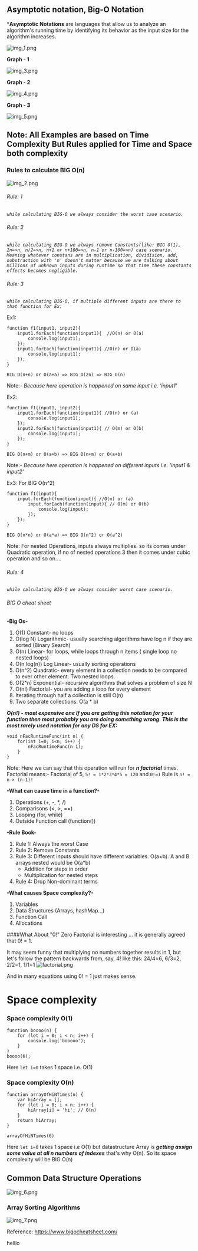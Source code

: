 ## Asymptotic notation, Big-O Notation
***Asymptotic Notations** are languages that allow us to analyze an algorithm's running time by identifying its behavior as the input size for the algorithm increases.

![img_1.png](images/img_1.png)

**Graph - 1**

![img_3.png](images/img_3.png)

**Graph - 2**

![img_4.png](images/img_4.png)

**Graph - 3**

![img_5.png](images/img_5.png)

## Note: All Examples are based on Time Complexity But Rules applied for Time and Space both complexity
### Rules to calculate BIG O(n)
![img_2.png](images/img_2.png)

###### *Rule: 1*
_`while calculating BIG-O we always consider the worst case scenario.`_
###### *Rule: 2*
_`while calculating BIG-O we always remove Constants(like: BIG O(1), 2n=>n, n/2=>n, n+1 or n+100=>n, n-1 or n-100=>n) case scenario. Meaning whatever constans are in multiplication, dividision, add, substraction with 'n' doesn't matter because we are talking about millions of unknown inputs during runtime so that time these constants effects becomes negligible.`_
###### *Rule: 3*
_`while calculating BIG-O, if multiple different inputs are there to that function for Ex:`_

Ex1:

    function f1(input1, input2){
        input1.forEach(function(input1){  //O(n) or O(a)
            console.log(input1);
        });
        input1.forEach(function(input1){ //O(n) or O(a)
            console.log(input1);
        });
    }


`BIG O(n+n) or O(a+a) => BIG O(2n) => BIG O(n)`

Note:- *Because here operation is happened on same input i.e. 'input1'*

Ex2:

    function f1(input1, input2){
        input1.forEach(function(input1){ //O(n) or (a)
            console.log(input1);
        });
        input2.forEach(function(input1){ // O(m) or O(b)
            console.log(input1);
        });
    }

`BIG O(n+m) or O(a+b) => BIG O(n+m) or O(a+b)`

Note:- *Because here operation is happened on different inputs i.e. 'input1 & input2'*

Ex3: For BIG O(n^2)

    function f1(input){
        input.forEach(function(input){ //O(n) or (a)
            input.forEach(function(input){ // O(m) or O(b)
                console.log(input);
            });
        });
    }

`BIG O(n*n) or O(a*a) => BIG O(n^2) or O(a^2)`

Note: For nested Operations, inputs always multiplies. so its comes under Quadratic operation, if no of nested operations 3 then it comes under cubic operation and so on.... 
###### *Rule: 4*
_`while calculating BIG-O we always consider worst case scenario.`_

###### *BIG O cheat sheet*
**-Big Os-**

1. O(1) Constant- no loops
2. O(log N) Logarithmic- usually searching algorithms have log n if they are sorted (Binary Search)
3. O(n) Linear- for loops, while loops through n items ( single loop no nested loops)
4. O(n log(n)) Log Linear- usually sorting operations
5. O(n^2) Quadratic- every element in a collection needs to be compared to ever other element. Two nested loops.
6. O(2^n) Exponential- recursive algorithms that solves a problem of size N
7. O(n!) Factorial- you are adding a loop for every element
8. Iterating through half a collection is still O(n)
9. Two separate collections: O(a * b)


***O(n!) - most expensive one If you are getting this notation for your function then most probably you are doing something wrong. This is the most rarely used notation for any DS for EX:*** 

    void nFacRuntimeFunc(int n) {
        for(int i=0; i<n; i++) {
            nFacRuntimeFunc(n-1);
        }
    }
Note: Here we can say that this operation will run for ***n factorial*** times. 
Factorial means:- Factorial of 5, `5! = 1*2*3*4*5 = 120` and `0!=1` Rule is `n! = n × (n−1)!`

**-What can cause time in a function?-**

1. Operations (+, -, *, /)
2. Comparisons (<, >, ==)
3. Looping (for, while)
4. Outside Function call (function())

**-Rule Book-**

1. Rule 1: Always the worst Case
2. Rule 2: Remove Constants
3. Rule 3: Different inputs should have different variables. O(a+b). A and B arrays nested would be
O(a*b)
    + Addition for steps in order
    + Multiplication for nested steps 
4. Rule 4: Drop Non-dominant terms

**-What causes Space complexity?-**

1. Variables
2. Data Structures (Arrays, hashMap...)
3. Function Call
4. Allocations

####What About "0!"
Zero Factorial is interesting ... it is generally agreed that 0! = 1.

It may seem funny that multiplying no numbers together results in 1, but let's follow the pattern backwards from, say, 4! like this:
24/4=6, 6/3=2, 2/2=1, 1/1=1
![factorial.png](images/factorial.png)

And in many equations using 0! = 1 just makes sense.

# Space complexity
### Space complexity O(1)
    function boooo(n) {
        for (let i = 0; i < n; i++) {
            console.log('booooo');
        }
    }
    boooo(6);
Here `let i=0` takes 1 space i.e. O(1)
### Space complexity O(n)
    function arrayOfHiNTimes(n) {
        var hiArray = [];
        for (let i = 0; i < n; i++) {
            hiArray[i] = 'hi'; // O(n)
        }
        return hiArray;
    }

    arrayOfHiNTimes(6)
Here `let i=0` takes 1 space i.e O(1) but datastructure Array is **_getting assign some value at all n numbers of indexes_** that's why O(n). So its space complexity will be BIG O(n)

## Common Data Structure Operations
![img_6.png](images/img_6.png)

### Array Sorting Algorithms
![img_7.png](images/img_7.png)

Reference: https://www.bigocheatsheet.com/

helllo
